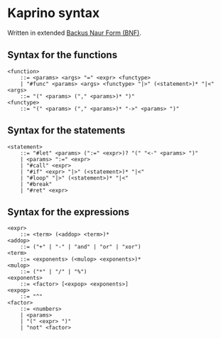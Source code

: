 # Kaprino syntax

Written in extended [Backus Naur Form (BNF)](https://en.wikipedia.org/wiki/Backus%E2%80%93Naur_form).

## Syntax for the functions

```
<function>
    ::= <params> <args> "=" <expr> <functype>
    | "#func" <params> <args> <functype> "|>" (<statement>)* "|<"
<args>
    ::= "(" <params> ("," <params>)* ")"
<functype>
    ::= "(" <params> ("," <params>)* "->" <params> ")"
```

## Syntax for the statements

```
<statement>
    ::= "#let" <params> (":=" <expr>)? "(" "<-" <params> ")"
    | <params> ":=" <expr>
    | "#call" <expr>
    | "#if" <expr> "|>" (<statement>)* "|<"
    | "#loop" "|>" (<statement>)* "|<"
    | "#break"
    | "#ret" <expr>
```

## Syntax for the expressions

```
<expr>
    ::= <term> (<addop> <term>)*
<addop>
    ::= ("+" | "-" | "and" | "or" | "xor")
<term>
    ::= <exponents> (<mulop> <exponents>)*
<mulop>
    ::= ("*" | "/" | "%")
<exponents>
    ::= <factor> [<expop> <exponents>]
<expop>
    ::= "^"
<factor>
    ::= <numbers>
    | <params>
    | "(" <expr> ")"
    | "not" <factor>
```
